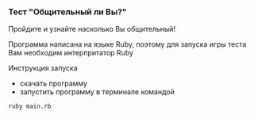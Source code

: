 ### Тест "Общительный ли Вы?"

Пройдите и узнайте насколько Вы общительный!

Программа написана на языке Ruby, поэтому для запуска игры теста Вам необходим интерпритатор Ruby

Инструкция запуска
- скачать программу
- запустить программу в терминале командой

```
ruby main.rb

```
